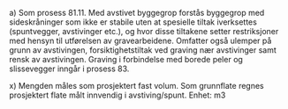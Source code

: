 a) Som prosess 81.11. Med avstivet byggegrop forstås byggegrop med sideskråninger som ikke er stabile uten at spesielle tiltak iverksettes (spuntvegger, avstivinger etc.), og hvor disse tiltakene setter restriksjoner med hensyn til utførelsen av gravearbeidene. Omfatter også ulemper på grunn av avstivingen, forsiktighetstiltak ved graving nær avstivinger samt rensk av avstivingen.
Graving i forbindelse med borede peler og slissevegger inngår i prosess 83.

x) Mengden måles som prosjektert fast volum. Som grunnflate regnes prosjektert flate målt innvendig i avstiving/spunt. Enhet: m3

